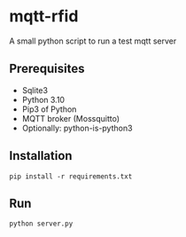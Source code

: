 # mqtt-rfid

A small python script to run a test mqtt server

## Prerequisites

- Sqlite3
- Python 3.10
- Pip3 of Python
- MQTT broker (Mossquitto)
- Optionally: python-is-python3

## Installation

```
pip install -r requirements.txt
```

## Run

```
python server.py
```